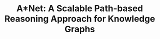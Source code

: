 ---
title: "A*Net: A Scalable Path-based Reasoning Approach for Knowledge Graphs"
image: /assets/images/papers/a-star-net-thumbnail.jpg
conference: NeurIPS
time: 2023.12
authors:
  - Zhaocheng Zhu*
  - Xinyu Yuan*
  - Mikhail Galkin
  - Sophie Xhonneux
  - Ming Zhang
  - Maxime Gazeau
  - Jian Tang
links:
  - title: Paper
    link: https://arxiv.org/pdf/2206.04798.pdf
  - title: Code
    link: https://github.com/DeepGraphLearning/AStarNet
categories:
  - selected
tags:
  - graph representation learning
  - knowledge graph
---